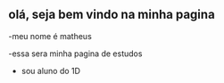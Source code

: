 ## olá, seja bem vindo na minha pagina

 -meu nome é matheus
 
-essa sera minha pagina de estudos 

- sou aluno do 1D
